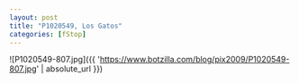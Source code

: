 ```yaml
---
layout: post
title: "P1020549, Los Gatos"
categories: [fStop]
---
```



![P1020549-807.jpg]({{ 'https://www.botzilla.com/blog/pix2009/P1020549-807.jpg' | absolute_url }})


